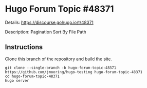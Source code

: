 # Hugo Forum Topic #48371

Details: <https://discourse.gohugo.io/t/48371>

Description: Pagination Sort By File Path

## Instructions

Clone this branch of the repository and build the site.

```text
git clone --single-branch -b hugo-forum-topic-48371 https://github.com/jmooring/hugo-testing hugo-forum-topic-48371
cd hugo-forum-topic-48371
hugo server
```
